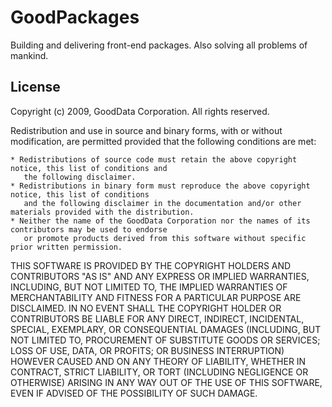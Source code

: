# GoodPackages

Building and delivering front-end packages. Also solving all problems of mankind.

License
-------
Copyright (c) 2009, GoodData Corporation. All rights reserved.

Redistribution and use in source and binary forms, with or without modification, are permitted provided
that the following conditions are met:

    * Redistributions of source code must retain the above copyright notice, this list of conditions and
       the following disclaimer.
    * Redistributions in binary form must reproduce the above copyright notice, this list of conditions
       and the following disclaimer in the documentation and/or other materials provided with the distribution.
    * Neither the name of the GoodData Corporation nor the names of its contributors may be used to endorse
       or promote products derived from this software without specific prior written permission.

THIS SOFTWARE IS PROVIDED BY THE COPYRIGHT HOLDERS AND CONTRIBUTORS "AS IS" AND ANY EXPRESS
OR IMPLIED WARRANTIES, INCLUDING, BUT NOT LIMITED TO, THE IMPLIED WARRANTIES OF MERCHANTABILITY
AND FITNESS FOR A PARTICULAR PURPOSE ARE DISCLAIMED. IN NO EVENT SHALL THE COPYRIGHT HOLDER OR
CONTRIBUTORS BE LIABLE FOR ANY DIRECT, INDIRECT, INCIDENTAL, SPECIAL, EXEMPLARY, OR CONSEQUENTIAL
DAMAGES (INCLUDING, BUT NOT LIMITED TO, PROCUREMENT OF SUBSTITUTE GOODS OR SERVICES; LOSS OF USE,
DATA, OR PROFITS; OR BUSINESS INTERRUPTION) HOWEVER CAUSED AND ON ANY THEORY OF LIABILITY,
WHETHER IN CONTRACT, STRICT LIABILITY, OR TORT (INCLUDING NEGLIGENCE OR OTHERWISE)
ARISING IN ANY WAY OUT OF THE USE OF THIS SOFTWARE, EVEN IF ADVISED OF THE POSSIBILITY OF SUCH DAMAGE.
